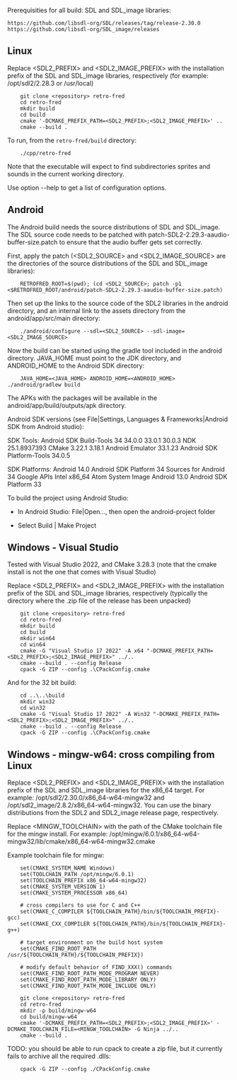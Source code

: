 
Prerequisities for all build: SDL and SDL_image libraries:

    https://github.com/libsdl-org/SDL/releases/tag/release-2.30.0
    https://github.com/libsdl-org/SDL_image/releases


Linux
-----

Replace <SDL2_PREFIX> and <SDL2_IMAGE_PREFIX> with the installation prefix of the SDL and
SDL_image libraries, respectively (for example: /opt/sdl2/2.28.3 or /usr/local)

```
    git clone <repository> retro-fred
    cd retro-fred
    mkdir build
    cd build
    cmake '-DCMAKE_PREFIX_PATH=<SDL2_PREFIX>;<SDL2_IMAGE_PREFIX>' ..
    cmake --build .
```

To run, from the `retro-fred/build` directory:

```
    ./cpp/retro-fred
```

Note that the executable will expect to find subdirectories sprites and sounds in the
current working directory.

Use option --help to get a list of configuration options.


Android
-------

The Android build needs the source distributions of SDL and SDL_image. The SDL source code
needs to be patched with patch-SDL2-2.29.3-aaudio-buffer-size.patch to ensure that the
audio buffer gets set correctly.

First, apply the patch (<SDL2_SOURCE> and <SDL2_IMAGE_SOURCE> are the directories of the
source distributions of the SDL and SDL_image libraries):

```
    RETROFRED_ROOT=$(pwd); (cd <SDL2_SOURCE>; patch -p1 <$RETROFRED_ROOT/android/patch-SDL2-2.29.3-aaudio-buffer-size.patch)
```

Then set up the links to the source code of the SDL2 libraries in the android directory,
and an internal link to the assets directory from the android/app/src/main directory:

```
    ./android/configure --sdl=<SDL2_SOURCE> --sdl-image=<SDL2_IMAGE_SOURCE>
```

Now the build can be started using the gradle tool included in the android directory.
JAVA_HOME must point to the JDK directory, and ANDROID_HOME to the Android SDK directory:

```
    JAVA_HOME=<JAVA_HOME> ANDROID_HOME=<ANDROID_HOME> ./android/gradlew build
```

The APKs with the packages will be available in the android/app/build/outputs/apk
directory.

Android SDK versions (see File|Settings, Languages & Frameworks|Android SDK from Android
studio):

  SDK Tools:
    Android SDK Build-Tools 34
      34.0.0
      33.0.1
      30.0.3
    NDK
      25.1.8937393
    CMake
      3.22.1
      3.18.1
    Android Emulator 33.1.23
    Android SDK Platform-Tools 34.0.5

  SDK Platforms:
    Android 14.0
      Android SDK Platform 34
      Sources for Android 34
      Google APIs Intel x86_64 Atom System Image
    Android 13.0
      Android SDK Platform 33

To build the project using Android Studio:

  * In Android Studio: File|Open..., then open the android-project
    folder

  * Select Build | Make Project


Windows - Visual Studio
-----------------------

Tested with Visual Studio 2022, and CMake 3.28.3
(note that the cmake install is not the one that comes with Visual Studio)

Replace <SDL2_PREFIX> and <SDL2_IMAGE_PREFIX> with the installation prefix of the SDL and
SDL_image libraries, respectively (typically the directory where the .zip file of the
release has been unpacked)

```
    git clone <repository> retro-fred
    cd retro-fred
    mkdir build
    cd build
    mkdir win64
    cd win64
    cmake -G "Visual Studio 17 2022" -A x64 "-DCMAKE_PREFIX_PATH=<SDL2_PREFIX>;<SDL2_IMAGE_PREFIX>" ../..
    cmake --build . --config Release
    cpack -G ZIP --config .\CPackConfig.cmake
```

And for the 32 bit build:

```
    cd ..\..\build
    mkdir win32
    cd win32
    cmake -G "Visual Studio 17 2022" -A Win32 "-DCMAKE_PREFIX_PATH=<SDL2_PREFIX>;<SDL2_IMAGE_PREFIX>" ../..
    cmake --build . --config Release
    cpack -G ZIP --config .\CPackConfig.cmake
```

Windows - mingw-w64: cross compiling from Linux
-----------------------------------------------

Replace <SDL2_PREFIX> and <SDL2_IMAGE_PREFIX> with the installation
prefix of the SDL and SDL_image libraries for the x86_64 target. For
example: /opt/sdl2/2.30.0/x86_64-w64-mingw32 and
/opt/sdl2_image/2.8.2/x86_64-w64-mingw32. You can use the binary
distributions from the SDL2 and SDL2_image release page, respectively.

Replace <MINGW_TOOLCHAIN> with the path of the CMake toolchain file
for the mingw install. For example:
/opt/mingw/6.0.1/x86_64-w64-mingw32/lib/cmake/x86_64-w64-mingw32.cmake

Example toolchain file for mingw:

```
    set(CMAKE_SYSTEM_NAME Windows)
    set(TOOLCHAIN_PATH /opt/mingw/6.0.1)
    set(TOOLCHAIN_PREFIX x86_64-w64-mingw32)
    set(CMAKE_SYSTEM_VERSION 1)
    set(CMAKE_SYSTEM_PROCESSOR x86_64)

    # cross compilers to use for C and C++
    set(CMAKE_C_COMPILER ${TOOLCHAIN_PATH}/bin/${TOOLCHAIN_PREFIX}-gcc)
    set(CMAKE_CXX_COMPILER ${TOOLCHAIN_PATH}/bin/${TOOLCHAIN_PREFIX}-g++)

    # target environment on the build host system
    set(CMAKE_FIND_ROOT_PATH /usr/${TOOLCHAIN_PATH}/${TOOLCHAIN_PREFIX})

    # modify default behavior of FIND_XXX() commands
    set(CMAKE_FIND_ROOT_PATH_MODE_PROGRAM NEVER)
    set(CMAKE_FIND_ROOT_PATH_MODE_LIBRARY ONLY)
    set(CMAKE_FIND_ROOT_PATH_MODE_INCLUDE ONLY)
```


```
    git clone <repository> retro-fred
    cd retro-fred
    mkdir -p build/mingw-w64
    cd build/mingw-w64
    cmake '-DCMAKE_PREFIX_PATH=<SDL2_PREFIX>;<SDL2_IMAGE_PREFIX>' -DCMAKE_TOOLCHAIN_FILE=<MINGW_TOOLCHAIN> -G Ninja ../..
    cmake --build .
```

TODO: you should be able to run cpack to create a zip file, but it
currently fails to archive all the required .dlls:

```
    cpack -G ZIP --config ./CPackConfig.cmake
```
